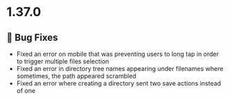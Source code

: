 # 1.37.0

## 🐛 Bug Fixes

* Fixed an error on mobile that was preventing users to long tap in order to trigger multiple files selection
* Fixed an error in directory tree names appearing under filenames where sometimes, the path appeared scrambled
* Fixed an error where creating a directory sent two save actions instead of one
